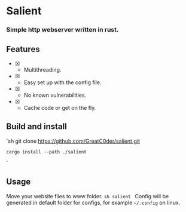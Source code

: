 # Salient
### Simple http webserver written in rust.

## Features

- [x] - Multithreading.
- [x] - Easy set up with the config file.
- [x] - No known vulnerabilities.
- [x] - Cache code or get on the fly.

## Build and install
`sh
    git clone https://github.com/GreatC0der/salient.git

    cargo install --path ./salient
`

## Usage
Move your website files to www folder.
`sh
    salient
`
Config will be generated in default folder for configs, for example `~/.config` on linux.